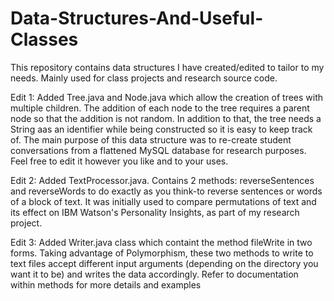# Data-Structures-And-Useful-Classes

This repository contains data structures I have created/edited to tailor to my needs. Mainly used for class projects and research source code.

Edit 1: Added Tree.java and Node.java which allow the creation of trees with multiple children. The addition of each node to the tree requires a parent node so that the addition is not random. In addition to that, the tree needs a String aas an identifier while being constructed so it is easy to keep track of. The main purpose of this data structure was to re-create student conversations from a flattened MySQL database for research purposes. Feel free to edit it however you like and to your uses. 

Edit 2: Added TextProcessor.java. Contains 2 methods: reverseSentences and reverseWords to do exactly as you think-to reverse sentences or words of a block of text. It was initially used to compare permutations of text and its effect on IBM Watson's Personality Insights, as part of my research project.

Edit 3: Added Writer.java class which containt the method fileWrite in two forms. Taking advantage of Polymorphism, these two methods to write to text files accept different input arguments (depending on the directory you want it to be) and writes the data accordingly. Refer to documentation within methods for more details and examples
